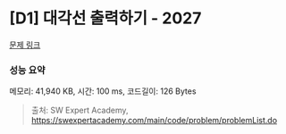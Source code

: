 # [D1] 대각선 출력하기 - 2027 

[문제 링크](https://swexpertacademy.com/main/code/problem/problemDetail.do?contestProbId=AV5QFuZ6As0DFAUq) 

### 성능 요약

메모리: 41,940 KB, 시간: 100 ms, 코드길이: 126 Bytes



> 출처: SW Expert Academy, https://swexpertacademy.com/main/code/problem/problemList.do